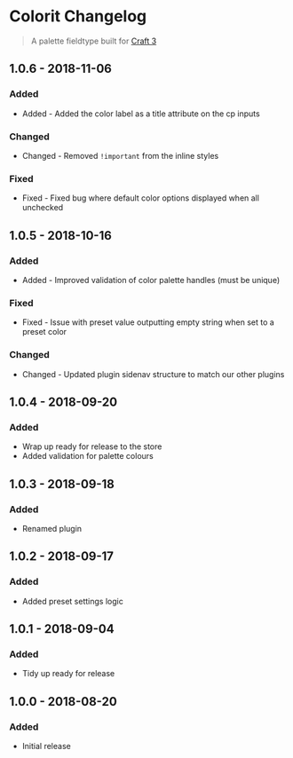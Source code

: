 # Colorit Changelog
> A palette fieldtype built for [Craft 3](http://craftcms.com)

## 1.0.6 - 2018-11-06

### Added

*   Added  - Added the color label as a title attribute on the cp inputs

### Changed

*   Changed  - Removed `!important` from the inline styles

### Fixed

*   Fixed  - Fixed bug where default color options displayed when all unchecked

## 1.0.5 - 2018-10-16

### Added

*   Added  - Improved validation of color palette handles (must be unique)

### Fixed

*   Fixed  - Issue with preset value outputting empty string when set to a preset color

### Changed

*   Changed - Updated plugin sidenav structure to match our other plugins

## 1.0.4 - 2018-09-20

### Added

*   Wrap up ready for release to the store
*   Added validation for palette colours

## 1.0.3 - 2018-09-18

### Added

*   Renamed plugin

## 1.0.2 - 2018-09-17

### Added

*   Added preset settings logic

## 1.0.1 - 2018-09-04

### Added

*   Tidy up ready for release

## 1.0.0 - 2018-08-20

### Added

*   Initial release
